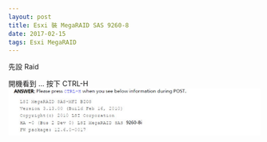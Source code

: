 ```yaml
---
layout: post
title: Esxi 裝 MegaRAID SAS 9260-8
date: 2017-02-15
tags: Esxi MegaRAID
---
```

先設 Raid

開機看到 ... 按下 CTRL-H 
<img src="/images/posts/MegaRAID/p1.png">
